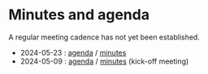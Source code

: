 # Minutes and agenda

A regular meeting cadence has not yet been established.

* 2024-05-23 : [agenda](2024-05-23/agenda.md) / [minutes](204-05-23/minutes.md) 
* 2024-05-09 : [agenda](2024-05-09/agenda.md) / [minutes](2024-05-09/minutes.md) (kick-off meeting)
  
